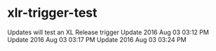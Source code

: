 # xlr-trigger-test
Updates will test an XL Release trigger
Update 2016 Aug 03 03:12 PM
Update 2016 Aug 03 03:17 PM
Update 2016 Aug 03 03:24 PM
